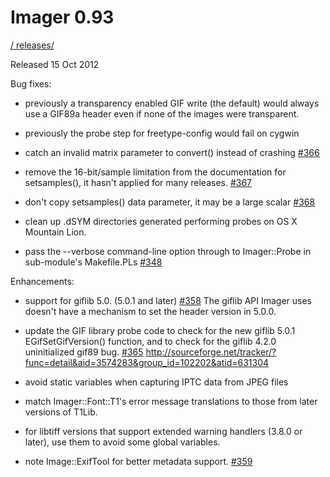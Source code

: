 # Imager 0.93

[ / ](..) [releases/](./)

Released 15 Oct 2012

Bug fixes:

- previously a transparency enabled GIF write (the default) would always use a GIF89a header even if none of the images were transparent.

- previously the probe step for freetype-config would fail on cygwin

- catch an invalid matrix parameter to convert() instead of crashing [#366](https://github.com/tonycoz/imager/issues/366)

- remove the 16-bit/sample limitation from the documentation for setsamples(), it hasn't applied for many releases. [#367](https://github.com/tonycoz/imager/issues/367)

- don't copy setsamples() data parameter, it may be a large scalar [#368](https://github.com/tonycoz/imager/issues/368)

- clean up .dSYM directories generated performing probes on OS X Mountain Lion.

- pass the --verbose command-line option through to Imager::Probe in sub-module's Makefile.PLs [#348](https://github.com/tonycoz/imager/issues/348)

Enhancements:

- support for giflib 5.0. (5.0.1 and later) [#358](https://github.com/tonycoz/imager/issues/358) The giflib API Imager uses doesn't have a mechanism to set the header version in 5.0.0.

- update the GIF library probe code to check for the new giflib 5.0.1 EGifSetGifVersion() function, and to check for the giflib 4.2.0 uninitialized gif89 bug. [#365](https://github.com/tonycoz/imager/issues/365) http://sourceforge.net/tracker/?func=detail&aid=3574283&group_id=102202&atid=631304

- avoid static variables when capturing IPTC data from JPEG files

- match Imager::Font::T1's error message translations to those from later versions of T1Lib.

- for libtiff versions that support extended warning handlers (3.8.0 or later), use them to avoid some global variables.

- note Image::ExifTool for better metadata support. [#359](https://github.com/tonycoz/imager/issues/359)